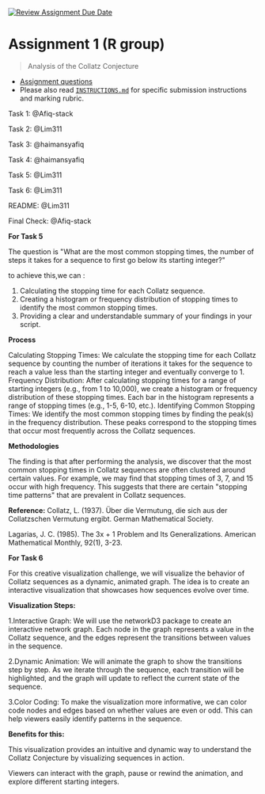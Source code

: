 [![Review Assignment Due Date](https://classroom.github.com/assets/deadline-readme-button-24ddc0f5d75046c5622901739e7c5dd533143b0c8e959d652212380cedb1ea36.svg)](https://classroom.github.com/a/HUOoSZXh)
# Assignment 1 (R group)

> Analysis of the Collatz Conjecture

- [Assignment questions](ASSIGNMENT.md) 
- Please also read [`INSTRUCTIONS.md`](INSTRUCTIONS.md) for specific
submission instructions and marking rubric.

Task 1: @Afiq-stack

Task 2: @Lim311

Task 3: @haimansyafiq

Task 4: @haimansyafiq

Task 5: @Lim311

Task 6: @Lim311

README: @Lim311

Final Check: @Afiq-stack

**For Task 5**

The question is "What are the most common stopping times, the number of steps it takes for a sequence to first go below its starting integer?"

to achieve this,we can :
1. Calculating the stopping time for each Collatz sequence.
2. Creating a histogram or frequency distribution of stopping times to identify the most common stopping times.
3. Providing a clear and understandable summary of your findings in your script.

**Process**

Calculating Stopping Times: We calculate the stopping time for each Collatz sequence by counting the number of iterations it takes for the sequence to reach a value less than the starting integer and eventually converge to 1.
Frequency Distribution: After calculating stopping times for a range of starting integers (e.g., from 1 to 10,000), we create a histogram or frequency distribution of these stopping times. Each bar in the histogram represents a range of stopping times (e.g., 1-5, 6-10, etc.).
Identifying Common Stopping Times: We identify the most common stopping times by finding the peak(s) in the frequency distribution. These peaks correspond to the stopping times that occur most frequently across the Collatz sequences.

**Methodologies**

The finding is that after performing the analysis, we discover that the most common stopping times in Collatz sequences are often clustered around certain values.
For example, we may find that stopping times of 3, 7, and 15 occur with high frequency. 
This suggests that there are certain "stopping time patterns" that are prevalent in Collatz sequences.

**Reference:**
Collatz, L. (1937). Über die Vermutung, die sich aus der Collatzschen Vermutung ergibt. German Mathematical Society.

Lagarias, J. C. (1985). The 3x + 1 Problem and Its Generalizations. American Mathematical Monthly, 92(1), 3-23.

**For Task 6**

For this creative visualization challenge, we will visualize the behavior of Collatz sequences as a dynamic, animated graph. The idea is to create an interactive visualization that showcases how sequences evolve over time.

**Visualization Steps:**

1.Interactive Graph: We will use the networkD3 package to create an interactive network graph. Each node in the graph represents a value in the Collatz sequence, and the edges represent the transitions between values in the sequence.

2.Dynamic Animation: We will animate the graph to show the transitions step by step. As we iterate through the sequence, each transition will be highlighted, and the graph will update to reflect the current state of the sequence.

3.Color Coding: To make the visualization more informative, we can color code nodes and edges based on whether values are even or odd. This can help viewers easily identify patterns in the sequence.

**Benefits for this:**

This visualization provides an intuitive and dynamic way to understand the Collatz Conjecture by visualizing sequences in action.

Viewers can interact with the graph, pause or rewind the animation, and explore different starting integers.
